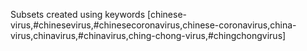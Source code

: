 Subsets created using keywords [chinese-virus,#chinesevirus,#chinesecoronavirus,chinese-coronavirus,china-virus,chinavirus,#chinavirus,ching-chong-virus,#chingchongvirus]
